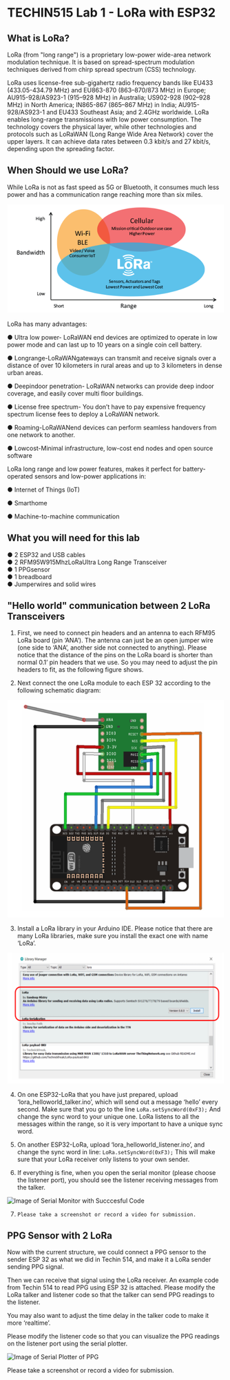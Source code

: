 # TECHIN515 Lab 1 - LoRa with ESP32

## What is LoRa?
LoRa (from "long range") is a proprietary low-power wide-area network modulation technique. It is based on spread-spectrum modulation techniques derived from chirp spread spectrum (CSS) technology.  

LoRa uses license-free sub-gigahertz radio frequency bands like EU433 (433.05-434.79 MHz) and EU863-870 (863–870/873 MHz) in Europe; AU915-928/AS923-1 (915–928 MHz) in Australia; US902-928 (902–928 MHz) in North America; IN865-867 (865–867 MHz) in India; AU915-928/AS923-1 and EU433 Southeast Asia; and 2.4GHz worldwide. LoRa enables long-range transmissions with low power consumption. The technology covers the physical layer, while other technologies and protocols such as LoRaWAN (Long Range Wide Area Network) cover the upper layers. It can achieve data rates between 0.3 kbit/s and 27 kbit/s, depending upon the spreading factor.

## When Should we use LoRa?

While LoRa is not as fast speed as 5G or Bluetooth, it consumes much less power and has a communication range reaching more than six miles.  

![Image of Wireless Tech Bandwidth vs. Range](assets/LoRaBvR.png)

LoRa has many advantages:  

● Ultra low power- LoRaWAN end devices are optimized to operate in low power
 mode and can last up to 10 years on a single coin cell battery.  
   
 ● Longrange-LoRaWANgateways can transmit and receive signals over a distance
 of over 10 kilometers in rural areas and up to 3 kilometers in dense urban areas.
   
 ● Deepindoor penetration- LoRaWAN networks can provide deep indoor coverage,
 and easily cover multi floor buildings.  

 ● License free spectrum- You don’t have to pay expensive frequency spectrum
 license fees to deploy a LoRaWAN network.  

 ● Roaming-LoRaWANend devices can perform seamless handovers from one
 network to another.  

 ● Lowcost-Minimal infrastructure, low-cost end nodes and open source software  

  LoRa long range and low power features, makes it perfect for battery-operated sensors and
 low-power applications in:

  ● Internet of Things (IoT)

 ● Smarthome  

 ● Machine-to-machine communication  

 ## What you will need for this lab

 ● 2 ESP32 and USB cables  
 ● 2 RFM95W915MhzLoRaUltra Long Range Transceiver  
 ● 1 PPGsensor  
 ● 1 breadboard  
 ● Jumperwires and solid wires

 ## "Hello world" communication between 2 LoRa Transceivers  

 1) First, we need to connect pin headers and an antenna to each RFM95 LoRa board (pin
 ‘ANA’). The antenna can just be an open jumper wire (one side to ‘ANA’, another side not
 connected to anything). Please notice that the distance of the pins on the LoRa board is shorter
 than normal 0.1’ pin headers that we use. So you may need to adjust the pin headers to fit, as
 the following figure shows.

  2) Next connect the one LoRa module to each ESP 32 according to the following schematic
 diagram:  

 ![Image of LoRa Wiring Diagram](assets/LoRaWiring.svg)

 3) Install a LoRa library in your Arduino IDE. Please notice that there are many LoRa libraries,
 make sure you install the exact one with name ‘LoRa’.

 ![Image of LoRa Library Arduino](assets/LoRaLibrary.svg)  

  4) On one ESP32-LoRa that you have just prepared, upload ‘lora_helloworld_talker.ino’, which
 will send out a message ‘hello’ every second. Make sure that you go to the line
 ``` LoRa.setSyncWord(0xF3); ```
 And change the sync word to your unique one. LoRa listens to all the messages within the
 range, so it is very important to have a unique sync word.  

  5) On another ESP32-LoRa, upload ‘lora_helloworld_listener.ino’, and change the sync word in
 line:
 ``` LoRa.setSyncWord(0xF3); ```
 This will make sure that your LoRa receiver only listens to your own sender.  

 6) If everything is fine, when you open the serial monitor (please choose the listener port), you
 should see the listener receiving messages from the talker.

 ![Image of Serial Monitor with Succcesful Code](assets/SerialMonitor.svg)  

  7)     Please take a screenshot or record a video for submission.

  ## PPG Sensor with 2 LoRa

   Now with the current structure, we could connect a PPG sensor to the sender ESP 32 as what
 we did in Techin 514, and make it a LoRa sender sending PPG signal.

  Then we can receive that
 signal using the LoRa receiver.
 An example code from Techin 514 to read PPG using ESP 32 is attached. Please modify the
 LoRa talker and listener code so that the talker can send PPG readings to the listener.

 You may
 also want to adjust the time delay in the talker code to make it more ‘realtime’.  

 Please modify the listener code so that you can visualize the PPG readings on the listener port
 using the serial plotter.

 ![Image of Serial Plotter of PPG](assets/PlotterPPG.svg)  
   
Please take a screenshot or record a video for submission.

